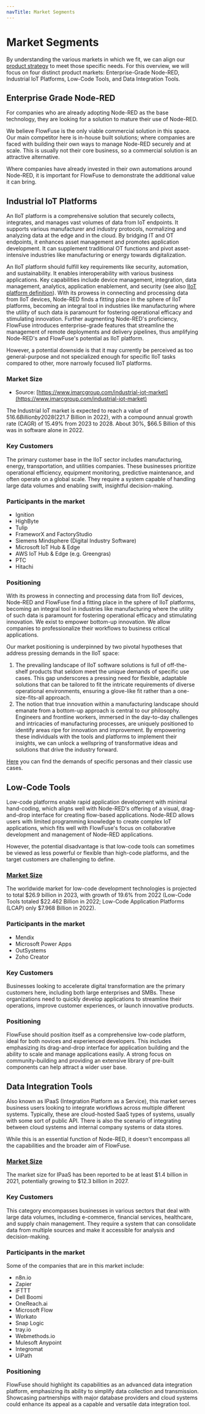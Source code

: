 ```yaml
---
navTitle: Market Segments
---
```


# Market Segments

By understanding the various markets in which we fit, we can align our [product strategy](./strategy.md) to meet those specific needs. For this overview, we will focus on four distinct product markets: Enterprise-Grade Node-RED, Industrial IoT Platforms, Low-Code Tools, and Data Integration Tools.

## Enterprise Grade Node-RED

For companies who are already adopting Node-RED as the base technology, they are looking for a solution to mature their use of Node-RED.

We believe FlowFuse is the only viable commercial solution in this space. Our main competitor here is in-house built solutions; where companies are faced with building their own ways to manage Node-RED securely and at scale. This is usually not their core business, so a commercial solution is an attractive alternative.

Where companies have already invested in their own automations around Node-RED, it is important for FlowFuse to demonstrate the additional value it can bring.


## Industrial IoT Platforms

An IIoT platform is a comprehensive solution that securely collects, integrates, and manages vast volumes of data from IoT endpoints. It supports various manufacturer and industry protocols, normalizing and analyzing data at the edge and in the cloud. By bridging IT and OT endpoints, it enhances asset management and promotes application development. It can supplement traditional OT functions and pivot asset-intensive industries like manufacturing or energy towards digitalization. 

An IIoT platform should fulfill key requirements like security, automation, and sustainability. It enables interoperability with various business applications. Key capabilities include device management, integration, data management, analytics, application enablement, and security (see also [IIoT platform definition](https://www.gartner.com/doc/reprints?id=1-2C757S9J&ct=230105&st=sb)). With its prowess in connecting and processing data from IIoT devices, Node-RED finds a fitting place in the sphere of IIoT platforms, becoming an integral tool in industries like manufacturing where the utility of such data is paramount for fostering operational efficacy and stimulating innovation. Further augmenting Node-RED's proficiency, FlowFuse introduces enterprise-grade features that streamline the management of remote deployments and delivery pipelines, thus amplifying Node-RED's and FlowFuse's potential as IIoT platform.

However, a potential downside is that it may currently be perceived as too general-purpose and not specialized enough for specific IIoT tasks compared to other, more narrowly focused IIoT platforms.

### Market Size

- Source: [https://www.imarcgroup.com/industrial-iot-market](https://www.imarcgroup.com/industrial-iot-market)

The Industrial IoT market is expected to reach a value of $516.6 Billion by 2028 ($221.7 Billion in 2022), with a compound annual growth rate (CAGR) of 15.49% from 2023 to 2028. About 30%, $66.5 Billion of this was in software alone in 2022.

### Key Customers

The primary customer base in the IIoT sector includes manufacturing, energy, transportation, and utilities companies. These businesses prioritize operational efficiency, equipment monitoring, predictive maintenance, and often operate on a global scale. They require a system capable of handling large data volumes and enabling swift, insightful decision-making.

### Participants in the market

- Ignition
- HighByte
- Tulip
- FrameworX and FactoryStudio
- Siemens Mindsphere (Digital Industry Software)
- Microsoft IoT Hub & Edge
- AWS IoT Hub & Edge (e.g. Greengras)
- PTC
- Hitachi

### Positioning

With its prowess in connecting and processing data from IIoT devices, Node-RED and FlowFuse find a fitting place in the sphere of IIoT platforms, becoming an integral tool in industries like manufacturing where the utility of such data is paramount for fostering operational efficacy and stimulating innovation. We exist to empower bottom-up innovation. We allow companies to professionalize their workflows to business critical applications.

Our market positioning is underpinned by two pivotal hypotheses that address pressing demands in the IIoT space:

1. The prevailing landscape of IIoT software solutions is full of off-the-shelf products that seldom meet the unique demands of specific use cases. This gap underscores a pressing need for flexible, adaptable solutions that can be tailored to fit the intricate requirements of diverse operational environments, ensuring a glove-like fit rather than a one-size-fits-all approach.
2. The notion that true innovation within a manufacturing landscape should emanate from a bottom-up approach is central to our philosophy. Engineers and frontline workers, immersed in the day-to-day challenges and intricacies of manufacturing processes, are uniquely positioned to identify areas ripe for innovation and improvement. By empowering these individuals with the tools and platforms to implement their insights, we can unlock a wellspring of transformative ideas and solutions that drive the industry forward.

[Here](https://flowfuse.com/handbook/product/personas/#common-use-cases) you can find the demands of specific personas and their classic use cases.

## Low-Code Tools

Low-code platforms enable rapid application development with minimal hand-coding, which aligns well with Node-RED's offering of a visual, drag-and-drop interface for creating flow-based applications. Node-RED allows users with limited programming knowledge to create complex IoT applications, which fits well with FlowFuse's focus on collaborative development and management of Node-RED applications.

However, the potential disadvantage is that low-code tools can sometimes be viewed as less powerful or flexible than high-code platforms, and the target customers are challenging to define.

### [Market Size](https://www.gartner.com/en/newsroom/press-releases/2022-12-13-gartner-forecasts-worldwide-low-code-development-technologies-market-to-grow-20-percent-in-2023)

The worldwide market for low-code development technologies is projected to total $26.9 billion in 2023, with growth of 19.6% from 2022 (Low-Code Tools totaled $22.462 Billion in 2022; Low-Code Application Platforms (LCAP) only $7.968 Billion in 2022).

### Participants in the market

- Mendix
- Microsoft Power Apps
- OutSystems
- Zoho Creator

### Key Customers

Businesses looking to accelerate digital transformation are the primary customers here, including both large enterprises and SMBs. These organizations need to quickly develop applications to streamline their operations, improve customer experiences, or launch innovative products.

### Positioning

FlowFuse should position itself as a comprehensive low-code platform, ideal for both novices and experienced developers. This includes emphasizing its drag-and-drop interface for application building and the ability to scale and manage applications easily. A strong focus on community-building and providing an extensive library of pre-built components can help attract a wider user base.

## Data Integration Tools

Also known as IPaaS (Integration Platform as a Service), this market serves business users looking to integrate workflows across multiple different systems. Typically, these are cloud-hosted SaaS types of systems, usually with some sort of public API. There is also the scenario of integrating between cloud systems and internal company systems or data stores.

While this is an essential function of Node-RED, it doesn't encompass all the capabilities and the broader aim of FlowFuse.

### [Market Size](https://www.vynzresearch.com/ict-media/global-ipaas-market)

The market size for IPaaS has been reported to be at least $1.4 billion in 2021, potentially growing to $12.3 billion in 2027.

### Key Customers

This category encompasses businesses in various sectors that deal with large data volumes, including e-commerce, financial services, healthcare, and supply chain management. They require a system that can consolidate data from multiple sources and make it accessible for analysis and decision-making.

### Participants in the market

Some of the companies that are in this market include:
- n8n.io
- Zapier
- IFTTT
- Dell Boomi
- OneReach.ai
- Microsoft Flow
- Workato
- Snap Logic
- tray.io
- Webmethods.io
- Mulesoft Anypoint
- Integromat
- UiPath

### Positioning

FlowFuse should highlight its capabilities as an advanced data integration platform, emphasizing its ability to simplify data collection and transmission. Showcasing partnerships with major database providers and cloud systems could enhance its appeal as a capable and versatile data integration tool.
